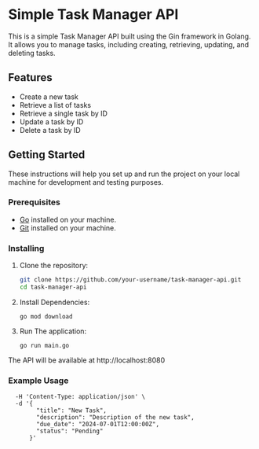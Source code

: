 # Simple Task Manager API

This is a simple Task Manager API built using the Gin framework in Golang. It allows you to manage tasks, including creating, retrieving, updating, and deleting tasks.

## Features

- Create a new task
- Retrieve a list of tasks
- Retrieve a single task by ID
- Update a task by ID
- Delete a task by ID

## Getting Started

These instructions will help you set up and run the project on your local machine for development and testing purposes.

### Prerequisites

- [Go](https://golang.org/dl/) installed on your machine.
- [Git](https://git-scm.com/downloads) installed on your machine.

### Installing

1. Clone the repository:

   ```bash
   git clone https://github.com/your-username/task-manager-api.git
   cd task-manager-api

2. Install Dependencies:

    ```go mod download```

3. Run The application:

    ```go run main.go```

The API will be available at http://localhost:8080

### Example Usage

```curl -X POST http://localhost:8080/tasks \
  -H 'Content-Type: application/json' \
  -d '{
        "title": "New Task",
        "description": "Description of the new task",
        "due_date": "2024-07-01T12:00:00Z",
        "status": "Pending"
      }'
